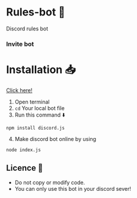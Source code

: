 # Rules-bot 📃
Discord rules bot
### Invite bot

# Installation 📥
[Click here!](https://discord.com/api/oauth2/authorize?client_id=866880973856309259&permissions=198768&scope=bot)
1. Open terminal
2. `cd` Your local bot file
3. Run this command ⬇️
```
npm install discord.js
```
4. Make discord bot online by using 
```
node index.js
```
## Licence 🔴
- Do not copy or modify code.
- You can only use this bot in your discord sever!
